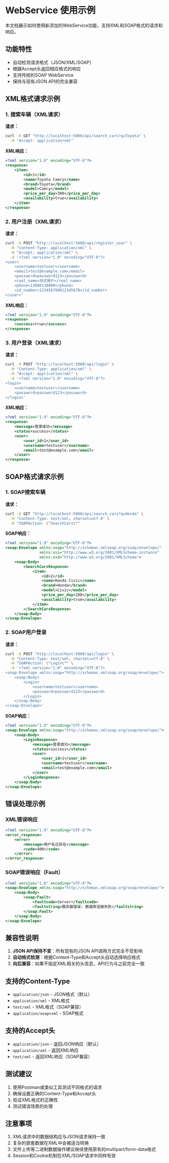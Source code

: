 # WebService 使用示例

本文档展示如何使用新添加的WebService功能，支持XML和SOAP格式的请求和响应。

## 功能特性

- 自动检测请求格式（JSON/XML/SOAP）
- 根据Accept头返回相应格式的响应
- 支持传统的SOAP WebService
- 保持与现有JSON API的完全兼容

## XML格式请求示例

### 1. 搜索车辆（XML请求）

**请求：**
```bash
curl -X GET "http://localhost:5000/api/search_cars?q=Toyota" \
  -H "Accept: application/xml"
```

**XML响应：**
```xml
<?xml version="1.0" encoding="UTF-8"?>
<response>
    <item>
        <id>1</id>
        <name>Toyota Camry</name>
        <brand>Toyota</brand>
        <model>Camry</model>
        <price_per_day>300</price_per_day>
        <availability>true</availability>
    </item>
</response>
```

### 2. 用户注册（XML请求）

**请求：**
```bash
curl -X POST "http://localhost:5000/api/register_user" \
  -H "Content-Type: application/xml" \
  -H "Accept: application/xml" \
  -d '<?xml version="1.0" encoding="UTF-8"?>
<user>
    <username>testuser</username>
    <email>test@example.com</email>
    <password>password123</password>
    <real_name>测试用户</real_name>
    <phone>13800138000</phone>
    <id_number>123456789012345678</id_number>
</user>'
```

**XML响应：**
```xml
<?xml version="1.0" encoding="UTF-8"?>
<response>
    <success>true</success>
</response>
```

### 3. 用户登录（XML请求）

**请求：**
```bash
curl -X POST "http://localhost:5000/api/login" \
  -H "Content-Type: application/xml" \
  -H "Accept: application/xml" \
  -d '<?xml version="1.0" encoding="UTF-8"?>
<login>
    <username>testuser</username>
    <password>password123</password>
</login>'
```

**XML响应：**
```xml
<?xml version="1.0" encoding="UTF-8"?>
<response>
    <message>登录成功</message>
    <status>success</status>
    <user>
        <user_id>1</user_id>
        <username>testuser</username>
        <email>test@example.com</email>
    </user>
</response>
```

## SOAP格式请求示例

### 1. SOAP搜索车辆

**请求：**
```bash
curl -X GET "http://localhost:5000/api/search_cars?q=Honda" \
  -H "Content-Type: text/xml; charset=utf-8" \
  -H "SOAPAction: \"SearchCars\""
```

**SOAP响应：**
```xml
<?xml version="1.0" encoding="UTF-8"?>
<soap:Envelope xmlns:soap="http://schemas.xmlsoap.org/soap/envelope/"
               xmlns:xsi="http://www.w3.org/2001/XMLSchema-instance"
               xmlns:xsd="http://www.w3.org/2001/XMLSchema">
    <soap:Body>
        <SearchCarsResponse>
            <item>
                <id>2</id>
                <name>Honda Civic</name>
                <brand>Honda</brand>
                <model>Civic</model>
                <price_per_day>280</price_per_day>
                <availability>true</availability>
            </item>
        </SearchCarsResponse>
    </soap:Body>
</soap:Envelope>
```

### 2. SOAP用户登录

**请求：**
```bash
curl -X POST "http://localhost:5000/api/login" \
  -H "Content-Type: text/xml; charset=utf-8" \
  -H "SOAPAction: \"Login\"" \
  -d '<?xml version="1.0" encoding="UTF-8"?>
<soap:Envelope xmlns:soap="http://schemas.xmlsoap.org/soap/envelope/">
    <soap:Body>
        <Login>
            <username>testuser</username>
            <password>password123</password>
        </Login>
    </soap:Body>
</soap:Envelope>'
```

**SOAP响应：**
```xml
<?xml version="1.0" encoding="UTF-8"?>
<soap:Envelope xmlns:soap="http://schemas.xmlsoap.org/soap/envelope/">
    <soap:Body>
        <LoginResponse>
            <message>登录成功</message>
            <status>success</status>
            <user>
                <user_id>1</user_id>
                <username>testuser</username>
                <email>test@example.com</email>
            </user>
        </LoginResponse>
    </soap:Body>
</soap:Envelope>
```

## 错误处理示例

### XML错误响应
```xml
<?xml version="1.0" encoding="UTF-8"?>
<error_response>
    <error>
        <message>用户名已存在</message>
        <code>400</code>
    </error>
</error_response>
```

### SOAP错误响应（Fault）
```xml
<?xml version="1.0" encoding="UTF-8"?>
<soap:Envelope xmlns:soap="http://schemas.xmlsoap.org/soap/envelope/">
    <soap:Body>
        <soap:Fault>
            <faultcode>Server</faultcode>
            <faultstring>服务器错误: 数据库连接失败</faultstring>
        </soap:Fault>
    </soap:Body>
</soap:Envelope>
```

## 兼容性说明

1. **JSON API保持不变**：所有现有的JSON API调用方式完全不受影响
2. **自动格式检测**：根据Content-Type和Accept头自动选择响应格式
3. **向后兼容**：如果不指定XML相关的头信息，API行为与之前完全一致

## 支持的Content-Type

- `application/json` - JSON格式（默认）
- `application/xml` - XML格式
- `text/xml` - XML格式（SOAP兼容）
- `application/soap+xml` - SOAP格式

## 支持的Accept头

- `application/json` - 返回JSON响应（默认）
- `application/xml` - 返回XML响应
- `text/xml` - 返回XML响应（SOAP兼容）

## 测试建议

1. 使用Postman或类似工具测试不同格式的请求
2. 确保设置正确的Content-Type和Accept头
3. 验证XML格式的正确性
4. 测试错误场景的处理

## 注意事项

1. XML请求中的数据结构应与JSON请求保持一致
2. 复杂的嵌套数据在XML中会被适当转换
3. 文件上传等二进制数据操作建议继续使用原有的multipart/form-data格式
4. Session和Cookie机制在XML/SOAP请求中同样有效